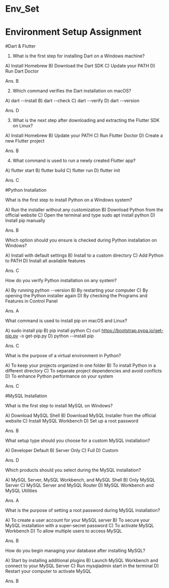 # Env_Set

# Environment Setup Assignment

#Dart & Flutter

1. What is the first step for installing Dart on a Windows machine?

A) Install Homebrew
B) Download the Dart SDK
C) Update your PATH
D) Run Dart Doctor

Ans. B

2. Which command verifies the Dart installation on macOS?

A) dart --install
B) dart --check
C) dart --verify
D) dart --version

Ans. D


3. What is the next step after downloading and extracting the Flutter SDK on Linux?

A) Install Homebrew
B) Update your PATH
C) Run Flutter Doctor
D) Create a new Flutter project

Ans. B


4. What command is used to run a newly created Flutter app?

A) flutter start
B) flutter build
C) flutter run
D) flutter init

Ans. C


#Python Installation

What is the first step to install Python on a Windows system?

A) Run the installer without any customization
B) Download Python from the official website
C) Open the terminal and type sudo apt install python
D) Install pip manually

Ans. B

Which option should you ensure is checked during Python installation on Windows?

A) Install with default settings
B) Install to a custom directory
C) Add Python to PATH
D) Install all available features

Ans. C

How do you verify Python installation on any system?

A) By running python --version
B) By restarting your computer
C) By opening the Python installer again
D) By checking the Programs and Features in Control Panel

Ans. A

What command is used to install pip on macOS and Linux?

A) sudo install pip
B) pip install python
C) curl https://bootstrap.pypa.io/get-pip.py -o get-pip.py
D) python --install pip

Ans. C

What is the purpose of a virtual environment in Python?

A) To keep your projects organized in one folder
B) To install Python in a different directory
C) To separate project dependencies and avoid conflicts
D) To enhance Python performance on your system

Ans. C

#MySQL Installation

What is the first step to install MySQL on Windows?

A) Download MySQL Shell
B) Download MySQL Installer from the official website
C) Install MySQL Workbench
D) Set up a root password

Ans. B

What setup type should you choose for a custom MySQL installation?

A) Developer Default
B) Server Only
C) Full
D) Custom

Ans. D

Which products should you select during the MySQL installation?

A) MySQL Server, MySQL Workbench, and MySQL Shell
B) Only MySQL Server
C) MySQL Server and MySQL Router
D) MySQL Workbench and MySQL Utilities

Ans. A

What is the purpose of setting a root password during MySQL installation?

A) To create a user account for your MySQL server
B) To secure your MySQL installation with a super-secret password
C) To activate MySQL Workbench
D) To allow multiple users to access MySQL

Ans. B

How do you begin managing your database after installing MySQL?

A) Start by installing additional plugins
B) Launch MySQL Workbench and connect to your MySQL Server
C) Run mysqladmin start in the terminal
D) Restart your computer to activate MySQL

Ans. B
